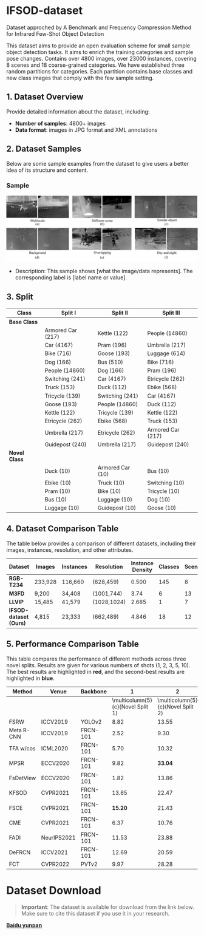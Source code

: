 # IFSOD-dataset
Dataset approched by A Benchmark and Frequency Compression Method for Infrared Few-Shot Object Detection

This dataset aims to provide an open evaluation scheme for small sample object detection tasks. It aims to enrich the training categories and sample pose changes. Contains over 4800 images, over 23000 instances, covering 8 scenes and 18 coarse-grained categories. We have established three random partitions for categories. Each partition contains base classes and new class images that comply with the few sample setting.


## 1. Dataset Overview

Provide detailed information about the dataset, including:
- **Number of samples**: 4800+ images
- **Data format**: images in JPG format and XML annotations

## 2. Dataset Samples

Below are some sample examples from the dataset to give users a better idea of its structure and content.

### Sample 
![Sample 1](images/visdata.png)
- Description: This sample shows [what the image/data represents]. The corresponding label is [label name or value].

<!-- ### Sample 2 -->
<!-- ![Sample 2](images/sample_image2.png) -->
<!-- - Description: This sample demonstrates [what the image/data represents]. The label is [label name or value]. -->

<!-- You can explore more samples by downloading the full dataset from [link to the dataset]. -->

## 3. Split

| Class        | Split I                        | Split II                       | Split III                     |
|--------------|--------------------------------|--------------------------------|-------------------------------|
| **Base Class** |                                |                                |                               |
|              | Armored Car (217)              | Kettle (122)                   | People (14860)                |
|              | Car (4167)                     | Pram (196)                     | Umbrella (217)                |
|              | Bike (716)                     | Goose (193)                    | Luggage (614)                 |
|              | Dog (166)                      | Bus (510)                      | Bike (716)                    |
|              | People (14860)                 | Dog (166)                      | Pram (196)                    |
|              | Switching (241)                | Car (4167)                     | Etricycle (262)               |
|              | Truck (153)                    | Duck (112)                     | Ebike (568)                   |
|              | Tricycle (139)                 | Switching (241)                | Car (4167)                    |
|              | Goose (193)                    | People (14860)                 | Duck (112)                    |
|              | Kettle (122)                   | Tricycle (139)                 | Kettle (122)                  |
|              | Etricycle (262)                | Ebike (568)                    | Truck (153)                   |
|              | Umbrella (217)                 | Etricycle (262)                | Armored Car (217)             |
|              | Guidepost (240)                | Umbrella (217)                 | Guidepost (240)               |
| **Novel Class** |                             |                                |                               |
|              | Duck (10)                      | Armored Car (10)               | Bus (10)                      |
|              | Ebike (10)                     | Truck (10)                     | Switching (10)                |
|              | Pram (10)                      | Bike (10)                      | Tricycle (10)                 |
|              | Bus (10)                       | Luggage (10)                   | Dog (10)                      |
|              | Luggage (10)                   | Guidepost (10)                 | Goose (10)                    |

## 4. Dataset Comparison Table

The table below provides a comparison of different datasets, including their images, instances, resolution, and other attributes.

| Dataset      | Images   | Instances | Resolution      | Instance Density | Classes | Scenes | Meaningless Classes | Unresolved Classes |
|--------------|----------|-----------|-----------------|------------------|---------|--------|---------------------|--------------------|
| **RGB-T234** | 233,928  | 116,660   | (628,459)       | 0.500            | 145     | 8      | 60                  | 43                 |
| **M3FD**     | 9,200    | 34,408    | (1001,744)      | 3.74             | 6       | 13     | 0                   | 0                  |
| **LLVIP**    | 15,485   | 41,579    | (1028,1024)     | 2.685            | 1       | 7      | 0                   | 0                  |
| **IFSOD-dataset (Ours)** | 4,815   | 23,333    | (662,489)       | 4.846            | 18      | 12     | 0                   | 0                  |

## 5. Performance Comparison Table

This table compares the performance of different methods across three novel splits. Results are given for various numbers of shots (1, 2, 3, 5, 10). The best results are highlighted in **red**, and the second-best results are highlighted in **blue**.

| Method              | Venue      | Backbone   | 1   | 2   | 3   | 5   | 10   | 1   | 2   | 3   | 5   | 10   | 1   | 2   | 3   | 5   | 10   |
|---------------------|------------|------------|-----|-----|-----|-----|-------|-----|-----|-----|-----|-------|-----|-----|-----|-----|-------|
|                     |            |            | \multicolumn{5}{c}{Novel Split 1} | \multicolumn{5}{c}{Novel Split 2} | \multicolumn{5}{c}{Novel Split 3} |
| FSRW               | ICCV2019   | YOLOv2     | 8.82  | 13.55  | 16.70  | 23.91  | 27.21  | 15.76  | 15.30  | 22.77  | 30.19  | 29.24  | 10.20  | 18.73  | 22.70  | 26.67  | 25.43  |
| Meta R-CNN         | ICCV2019   | FRCN-101   | 2.52  | 9.30   | 13.34  | 16.34  | 14.80  | 4.00   | 9.82   | 9.70   | 7.56   | 13.68  | 8.16   | 10.82  | 17.04  | 15.88  | 17.52  |
| TFA w/cos          | ICML2020   | FRCN-101   | 5.70  | 10.32  | 17.44  | 21.80   | 26.12  | 0.70   | 7.74   | 8.86   | 9.94   | 16.90  | 5.54   | 3.28   | 5.48   | 5.76   | 11.10   |
| MPSR               | ECCV2020   | FRCN-101   | 9.82  | **33.04** | 38.14  | 45.30  | 48.48  | 24.54  | 25.58  | 20.72  | 30.46  | 43.96  | 9.78   | 22.00  | 36.40  | 41.84  | 49.12  |
| FsDetView          | ECCV2020   | FRCN-101   | 1.82  | 13.86  | 15.86  | 15.16  | 14.72  | 4.00   | 7.98   | 10.20   | 7.99   | 9.94   | 3.82   | 7.96   | 14.52  | 15.76  | 15.10   |
| KFSOD              | CVPR2021   | FRCN-101   | 13.65 | 22.47  | 36.44  | 43.33  | **58.54** | 4.82   | 8.45   | 30.17  | 37.11  | 44.75  | 21.68  | 28.43  | 40.22  | 38.80  | 54.79  |
| FSCE               | CVPR2021   | FRCN-101   | **15.20** | 21.43  | 42.20  | 50.94  | 55.98   | 2.66   | 8.38   | 34.69  | 41.55  | 46.65  | 24.01  | 32.15  | 45.82  | **50.41** | **58.30** |
| CME                | CVPR2021   | FRCN-101   | 6.37  | 10.76  | 39.52  | 44.06  | 49.79  | 6.38   | 7.10   | 26.50  | 30.97  | 37.74  | 15.17  | 23.32  | 27.55  | 39.79  | 45.01  |
| FADI               | NeurIPS2021| FRCN-101   | 11.53 | 23.88  | 36.09  | 47.86  | 52.57  | 22.85  | 27.54  | 32.19  | 42.35  | 44.11  | 25.32  | **35.29** | 42.80  | 45.49  | 49.83  |
| DeFRCN             | ICCV2021   | FRCN-101   | 12.69 | 20.59  | 42.14  | 44.00  | 46.16  | 6.37   | 10.19  | 31.80  | 45.13  | 37.82  | 23.53  | 25.46  | 36.83  | 43.38  | 46.12  |
| FCT                | CVPR2022   | PVTv2      | 9.97  | 28.28  | **43.85** | **53.91** | 57.89   | **25.77** | **34.72** | **45.72** | **50.16** | **55.32** | **29.00** | 34.21  | **46.87** | 51.72  | 54.96  |


# Dataset Download

> **Important**: The dataset is available for download from the link below. Make sure to cite this dataset if you use it in your research.

[**Baidu yunpan**]([https://your-cloud-service.com/download/123456](https://pan.baidu.com/s/19AkNh37X-Zp9FTQPvzJ7-g?pwd=77w3 ))
